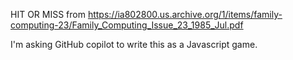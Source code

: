 HIT OR MISS from
https://ia802800.us.archive.org/1/items/family-computing-23/Family_Computing_Issue_23_1985_Jul.pdf

I'm asking GitHub copilot to write this as a Javascript game.

